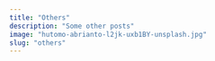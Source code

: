```yaml
---
title: "Others"
description: "Some other posts"
image: "hutomo-abrianto-l2jk-uxb1BY-unsplash.jpg"
slug: "others"
---
```

